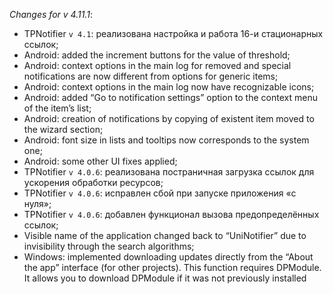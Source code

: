 _Changes for v 4.11.1_:
- TPNotifier ```v 4.1```: реализована настройка и работа 16-и стационарных ссылок;
- Android: added the increment buttons for the value of threshold;
- Android: context options in the main log for removed and special notifications are now different from options for generic items;
- Android: context options in the main log now have recognizable icons;
- Android: added “Go to notification settings” option to the context menu of the item’s list;
- Android: creation of notifications by copying of existent item moved to the wizard section;
- Android: font size in lists and tooltips now corresponds to the system one;
- Android: some other UI fixes applied;
- TPNotifier ```v 4.0.6```: реализована постраничная загрузка ссылок для ускорения обработки ресурсов;
- TPNotifier ```v 4.0.6```: исправлен сбой при запуске приложения «с нуля»;
- TPNotifier ```v 4.0.6```: добавлен функционал вызова предопределённых ссылок;
- Visible name of the application changed back to “UniNotifier” due to invisibility through the search algorithms;
- Windows: implemented downloading updates directly from the “About the app” interface (for other projects). This function requires DPModule. It allows you to download DPModule if it was not previously installed

